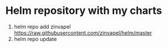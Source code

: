 # Helm repository with my charts
1. helm repo add zinvapel https://raw.githubusercontent.com/zinvapel/helm/master
1. helm repo update
